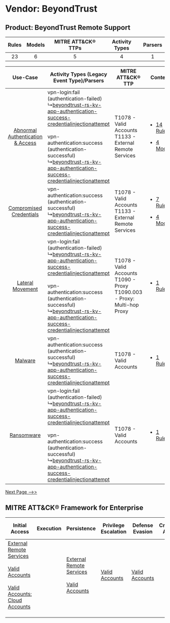 Vendor: BeyondTrust
===================
Product: BeyondTrust Remote Support
-----------------------------------
| Rules | Models | MITRE ATT&CK® TTPs | Activity Types | Parsers |
|:-----:|:------:|:------------------:|:--------------:|:-------:|
|  23   |   6    |         5          |       4        |    1    |

|    Use-Case    | Activity Types (Legacy Event Type)/Parsers    | MITRE ATT&CK® TTP    | Content    |
|:----:| ---- | ---- | ---- |
| [Abnormal Authentication & Access](../../../UseCases/uc_abnormal_authentication_&_access.md) |  vpn-login:fail (authentication-failed)<br> ↳[beyondtrust-rs-kv-app-authentication-success-credentialinjectionattempt](Ps/pC_beyondtrustrskvappauthenticationsuccesscredentialinjectionattempt.md)<br><br> vpn-authentication:success (authentication-successful)<br> ↳[beyondtrust-rs-kv-app-authentication-success-credentialinjectionattempt](Ps/pC_beyondtrustrskvappauthenticationsuccesscredentialinjectionattempt.md)<br> | T1078 - Valid Accounts<br>T1133 - External Remote Services<br>    | [<ul><li>14 Rules</li></ul><ul><li>4 Models</li></ul>](RM/r_m_beyondtrust_beyondtrust_remote_support_Abnormal_Authentication_&_Access.md) |
|          [Compromised Credentials](../../../UseCases/uc_compromised_credentials.md)          |  vpn-authentication:success (authentication-successful)<br> ↳[beyondtrust-rs-kv-app-authentication-success-credentialinjectionattempt](Ps/pC_beyondtrustrskvappauthenticationsuccesscredentialinjectionattempt.md)<br>    | T1078 - Valid Accounts<br>T1133 - External Remote Services<br>    | [<ul><li>7 Rules</li></ul><ul><li>4 Models</li></ul>](RM/r_m_beyondtrust_beyondtrust_remote_support_Compromised_Credentials.md)    |
|    [Lateral Movement](../../../UseCases/uc_lateral_movement.md)    |  vpn-login:fail (authentication-failed)<br> ↳[beyondtrust-rs-kv-app-authentication-success-credentialinjectionattempt](Ps/pC_beyondtrustrskvappauthenticationsuccesscredentialinjectionattempt.md)<br><br> vpn-authentication:success (authentication-successful)<br> ↳[beyondtrust-rs-kv-app-authentication-success-credentialinjectionattempt](Ps/pC_beyondtrustrskvappauthenticationsuccesscredentialinjectionattempt.md)<br> | T1078 - Valid Accounts<br>T1090 - Proxy<br>T1090.003 - Proxy: Multi-hop Proxy<br> | [<ul><li>1 Rules</li></ul>](RM/r_m_beyondtrust_beyondtrust_remote_support_Lateral_Movement.md)    |
|    [Malware](../../../UseCases/uc_malware.md)    |  vpn-authentication:success (authentication-successful)<br> ↳[beyondtrust-rs-kv-app-authentication-success-credentialinjectionattempt](Ps/pC_beyondtrustrskvappauthenticationsuccesscredentialinjectionattempt.md)<br>    | T1078 - Valid Accounts<br>    | [<ul><li>1 Rules</li></ul>](RM/r_m_beyondtrust_beyondtrust_remote_support_Malware.md)    |
|    [Ransomware](../../../UseCases/uc_ransomware.md)    |  vpn-login:fail (authentication-failed)<br> ↳[beyondtrust-rs-kv-app-authentication-success-credentialinjectionattempt](Ps/pC_beyondtrustrskvappauthenticationsuccesscredentialinjectionattempt.md)<br><br> vpn-authentication:success (authentication-successful)<br> ↳[beyondtrust-rs-kv-app-authentication-success-credentialinjectionattempt](Ps/pC_beyondtrustrskvappauthenticationsuccesscredentialinjectionattempt.md)<br> | T1078 - Valid Accounts<br>    | [<ul><li>1 Rules</li></ul>](RM/r_m_beyondtrust_beyondtrust_remote_support_Ransomware.md)    |
[Next Page -->>](2_ds_beyondtrust_beyondtrust_remote_support.md)

MITRE ATT&CK® Framework for Enterprise
--------------------------------------
| Initial Access                                                                                                                                                                                                                          | Execution | Persistence                                                                                                                                      | Privilege Escalation                                                | Defense Evasion                                                     | Credential Access | Discovery | Lateral Movement | Collection | Command and Control                                                                                                                       | Exfiltration | Impact |
| --------------------------------------------------------------------------------------------------------------------------------------------------------------------------------------------------------------------------------------- | --------- | ------------------------------------------------------------------------------------------------------------------------------------------------ | ------------------------------------------------------------------- | ------------------------------------------------------------------- | ----------------- | --------- | ---------------- | ---------- | ----------------------------------------------------------------------------------------------------------------------------------------- | ------------ | ------ |
| [External Remote Services](https://attack.mitre.org/techniques/T1133)<br><br>[Valid Accounts](https://attack.mitre.org/techniques/T1078)<br><br>[Valid Accounts: Cloud Accounts](https://attack.mitre.org/techniques/T1078/004)<br><br> |           | [External Remote Services](https://attack.mitre.org/techniques/T1133)<br><br>[Valid Accounts](https://attack.mitre.org/techniques/T1078)<br><br> | [Valid Accounts](https://attack.mitre.org/techniques/T1078)<br><br> | [Valid Accounts](https://attack.mitre.org/techniques/T1078)<br><br> |                   |           |                  |            | [Proxy: Multi-hop Proxy](https://attack.mitre.org/techniques/T1090/003)<br><br>[Proxy](https://attack.mitre.org/techniques/T1090)<br><br> |              |        |